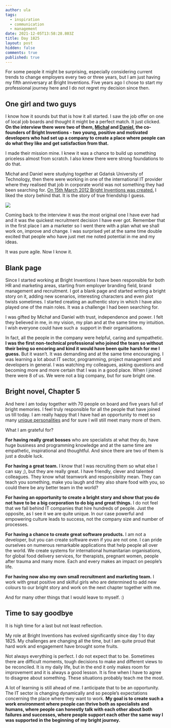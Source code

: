 ```yaml
---
author: ula
tags:
  - inspiration
  - communication
  - management
date: 2021-12-05T13:58:28.803Z
title: Day 1825
layout: post
hidden: false
comments: true
published: true
---
```

For some people it might be surprising, especially considering current trends to change employers every two or three years, but I am just having my fifth anniversary at Bright Inventions. Five years ago I chose to start my professional journey here and I do not regret my decision since then. 

## **One girl and two guys** 

I know how it sounds but that is how it all started. I saw the job offer on one of local job boards and thought it might be a perfect match. It just clicked. **On the interview there were two of them, [Michał](https://brightinventions.pl/about-us/michal/) and [Daniel](https://brightinventions.pl/about-us/daniel/), the co-founders of Bright Inventions - two young, positive and motivated developers who had set up a company to create a place where people can do what they like and get satisfaction from that.** 

I made their mission mine. I knew it was a chance to build up something priceless almost from scratch. I also knew there were strong foundations to do that. 

Michał and Daniel were studying together at Gdańsk University of Technology, then there were working in one of the international IT provider where they realised that job in corporate world was not something they had been searching for. [On 15th March 2012 Bright Inventions was created.](https://brightinventions.pl/about-us/story/) I liked the story behind that. It is the story of true friendship I guess.

![](/images/michał_and_daniel_bright_inventions.jpg)

Coming back to the interview it was the most original one I have ever had and it was the quickest recruitment decision I have ever got. Remember that in the first place I am a marketer so I went there with a plan what we shall work on, improve and change. I was surprised yet at the same time double excited that people who have just met me noted potential in me and my ideas. 

It was pure agile. Now I know it. 

## **Blank page**

Since I started working at Bright Inventions I have been responsible for both HR and marketing areas, starting from employer branding field, brand management and recruitment. I got a blank page and started writing a bright story on it, adding new scenarios, interesting characters and even plot twists sometimes. I started creating an authentic story in which I have also played one of the main roles. It was a challenge I had been searching for. 

I was gifted by Michał and Daniel with trust, independence and power. I felt they believed in me, in my vision, my plan and at the same time my intuition. I wish everyone could have such a  support in their organisations. 

In fact, all the people in the company were helpful, caring and sympathetic. **I was the first non-technical professional who joined the team so without their being so encoring and kind it would have been quite harsh for me I guess.** But it wasn’t. It was demanding and at the same time encouraging. I was learning a lot about IT sector, programming, project management and developers in general. I was watching my colleagues, asking questions and becoming more and more certain that I was in a good place. When I joined there were 8 of us. We were not a big company, but for sure bright one.

## **Bright novel, Chapter 5** 

And here I am today together with 70 people on board and five years full of bright memories. I feel truly responsible for all the people that have joined us till today. I am really happy that I have had an opportunity to meet so many [unique personalities](https://brightinventions.pl/about-us/team/) and for sure I will still meet many more of them. 

What I am grateful for?

**For having really great bosses** who are specialists at what they do, have huge business and programming knowledge and at the same time are empathetic, inspirational and thoughtful. And since there are two of them is just a double luck. 

**For having a great team.** I know that I was recruiting them so what else I can say ;), but they are really great. I have friendly, clever and talented colleagues. They know what teamwork and responsibility mean. They can teach you something, make you laugh and they also share food with you, so could there be any better team in the world? 

**For having an opportunity to create a bright story and show that you do not have to be a big corporation to do big and great things.** I do not feel that we fall behind IT companies that hire hundreds of people. Just the opposite, as I see it we are quite unique. In our case powerful and empowering culture leads to success, not the company size and number of processes.

**For having a chance to create great software products.** I am not a developer, but you can create software even if you are not one. I can pride ourselves on numerous remarkable applications that help people all over the world. We create systems for international humanitarian organisations, for global food delivery services, for therapists, pregnant women, people after trauma and many more. Each and every makes an impact on people’s life. 

**For having now also my own small recruitment and marketing team.** I work with great positive and skilful girls who are determined to add new colours to our bright story and work on the next chapter together with me. 

And for many other things that I would leave to myself. :) 

## **Time to say goodbye** 

It is high time for a last but not least reflection. 

My role at Bright Inventions has evolved significantly since day 1 to day 1825. My challenges are changing all the time, but I am quite proud that hard work and engagement have brought some fruits. 

Not always everything is perfect. I do not expect that to be. Sometimes there are difficult moments, tough decisions to make and different views to be reconciled. It is my daily life, but in the end it only makes room for improvement and it is always a good lesson. It is fine when I have to agree to disagree about something. These situations probably teach me the most.

A lot of learning is still ahead of me. I anticipate that to be an opportunity. The IT sector is changing dynamically and so people’s expectations concerning the place where they want to work. **My goal is to create such a work environment where people can thrive both as specialists and humans, where people can honestly talk with each other about both failures and successes, where people support each other the same way I was supported in the beginning of my bright journey.**